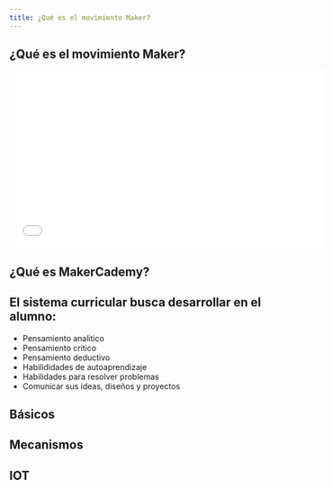 ```yaml
---
title: ¿Qué es el movimiento Maker?
---
```

## ¿Qué es el movimiento Maker?

<iframe width="560" height="315" src="//www.youtube.com/embed/IsRBgBwLwxw" frameborder="0" allowfullscreen></iframe>

## ¿Qué es MakerCademy?


## El sistema curricular busca desarrollar en el alumno:

* Pensamiento analitico
* Pensamiento critico
* Pensamiento deductivo
* Habilididades de autoaprendizaje
* Habilidades para resolver problemas
* Comunicar sus ideas, diseños y proyectos

## Básicos

## Mecanismos

## IOT
